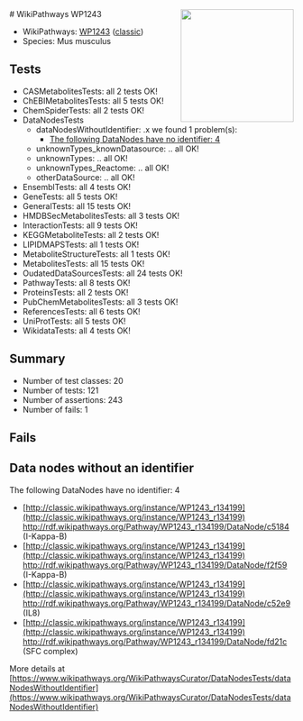 <img style="float: right; width: 200px" src="https://upload.wikimedia.org/wikipedia/commons/thumb/8/83/Wplogo_with_text_500.png/640px-Wplogo_with_text_500.png" />
# WikiPathways WP1243

* WikiPathways: [WP1243](https://wikipathways.org/pathways/WP1243) ([classic](https://classic.wikipathways.org/instance/WP1243))
* Species: Mus musculus
## Tests
* CASMetabolitesTests: all 2 tests OK!
* ChEBIMetabolitesTests: all 5 tests OK!
* ChemSpiderTests: all 2 tests OK!
* DataNodesTests
    * dataNodesWithoutIdentifier: .x we found 1 problem(s):
        * [The following DataNodes have no identifier: 4](#d2d32fa3)
    * unknownTypes_knownDatasource: .. all OK!
    * unknownTypes: .. all OK!
    * unknownTypes_Reactome: .. all OK!
    * otherDataSource: .. all OK!
* EnsemblTests: all 4 tests OK!
* GeneTests: all 5 tests OK!
* GeneralTests: all 15 tests OK!
* HMDBSecMetabolitesTests: all 3 tests OK!
* InteractionTests: all 9 tests OK!
* KEGGMetaboliteTests: all 2 tests OK!
* LIPIDMAPSTests: all 1 tests OK!
* MetaboliteStructureTests: all 1 tests OK!
* MetabolitesTests: all 15 tests OK!
* OudatedDataSourcesTests: all 24 tests OK!
* PathwayTests: all 8 tests OK!
* ProteinsTests: all 2 tests OK!
* PubChemMetabolitesTests: all 3 tests OK!
* ReferencesTests: all 6 tests OK!
* UniProtTests: all 5 tests OK!
* WikidataTests: all 4 tests OK!


## Summary

* Number of test classes: 20
* Number of tests: 121
* Number of assertions: 243
* Number of fails: 1

## Fails

<a name="d2d32fa3" />

## Data nodes without an identifier

The following DataNodes have no identifier: 4

* [http://classic.wikipathways.org/instance/WP1243_r134199](http://classic.wikipathways.org/instance/WP1243_r134199) http://rdf.wikipathways.org/Pathway/WP1243_r134199/DataNode/c5184 (I-Kappa-B)
* [http://classic.wikipathways.org/instance/WP1243_r134199](http://classic.wikipathways.org/instance/WP1243_r134199) http://rdf.wikipathways.org/Pathway/WP1243_r134199/DataNode/f2f59 (I-Kappa-B)
* [http://classic.wikipathways.org/instance/WP1243_r134199](http://classic.wikipathways.org/instance/WP1243_r134199) http://rdf.wikipathways.org/Pathway/WP1243_r134199/DataNode/c52e9 (IL8)
* [http://classic.wikipathways.org/instance/WP1243_r134199](http://classic.wikipathways.org/instance/WP1243_r134199) http://rdf.wikipathways.org/Pathway/WP1243_r134199/DataNode/fd21c (SFC complex)


More details at [https://www.wikipathways.org/WikiPathwaysCurator/DataNodesTests/dataNodesWithoutIdentifier](https://www.wikipathways.org/WikiPathwaysCurator/DataNodesTests/dataNodesWithoutIdentifier)

